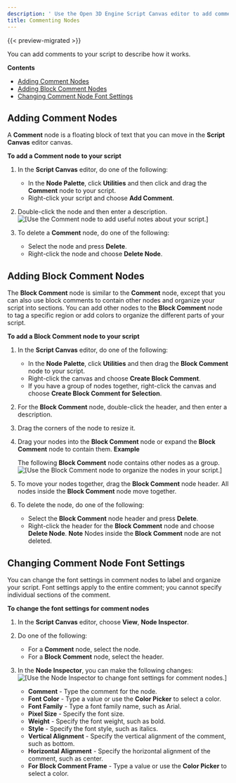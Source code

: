 ```yaml
---
description: ' Use the Open 3D Engine Script Canvas editor to add comments to your script. '
title: Commenting Nodes
---
```


{{< preview-migrated >}}

You can add comments to your script to describe how it works.

**Contents**
+ [Adding Comment Nodes](#adding-comment-nodes)
+ [Adding Block Comment Nodes](#adding-block-comment-nodes)
+ [Changing Comment Node Font Settings](#change-font-settings-for-comments)

## Adding Comment Nodes 

A **Comment** node is a floating block of text that you can move in the **Script Canvas** editor canvas.

**To add a Comment node to your script**

1. In the **Script Canvas** editor, do one of the following:
   + In the **Node Palette**, click **Utilities** and then click and drag the **Comment** node to your script.
   + Right\-click your script and choose **Add Comment**.

1. Double\-click the node and then enter a description.
![\[Use the Comment node to add useful notes about your script.\]](/images/user-guide/scripting/script-canvas/scriptcanvasnodes/comment-node.png)

1. To delete a **Comment** node, do one of the following:
   + Select the node and press **Delete**.
   + Right\-click the node and choose **Delete Node**.

## Adding Block Comment Nodes 

The **Block Comment** node is similar to the **Comment** node, except that you can also use block comments to contain other nodes and organize your script into sections. You can add other nodes to the **Block Comment** node to tag a specific region or add colors to organize the different parts of your script.

**To add a Block Comment node to your script**

1. In the **Script Canvas** editor, do one of the following:
   + In the **Node Palette**, click **Utilities** and then drag the **Block Comment** node to your script.
   + Right\-click the canvas and choose **Create Block Comment**.
   + If you have a group of nodes together, right\-click the canvas and choose **Create Block Comment for Selection**.

1. For the **Block Comment** node, double\-click the header, and then enter a description.

1. Drag the corners of the node to resize it.

1. Drag your nodes into the **Block Comment** node or expand the **Block Comment** node to contain them.
**Example**

   The following **Block Comment** node contains other nodes as a group.
![\[Use the Block Comment node to organize the nodes in your script.\]](/images/shared/block-comment-node.png)

1. To move your nodes together, drag the **Block Comment** node header. All nodes inside the **Block Comment** node move together.

1. To delete the node, do one of the following:
   + Select the **Block Comment** node header and press **Delete**.
   + Right\-click the header for the **Block Comment** node and choose **Delete Node**.
**Note**
Nodes inside the **Block Comment** node are not deleted.

## Changing Comment Node Font Settings 

You can change the font settings in comment nodes to label and organize your script. Font settings apply to the entire comment; you cannot specify individual sections of the comment.

**To change the font settings for comment nodes**

1. In the **Script Canvas** editor, choose **View**, **Node Inspector**.

1. Do one of the following:
   + For a **Comment** node, select the node.
   + For a **Block Comment** node, select the header.

1. In the **Node Inspector**, you can make the following changes:
![\[Use the Node Inspector to change font settings for comment nodes.\]](/images/user-guide/scripting/script-canvas/scriptcanvasnodes/block-comment-nodes-font-settings.png)
   + **Comment** - Type the comment for the node.
   + **Font Color** - Type a value or use the **Color Picker** to select a color.
   + **Font Family** - Type a font family name, such as Arial.
   + **Pixel Size** - Specify the font size.
   + **Weight** - Specify the font weight, such as bold.
   + **Style** - Specify the font style, such as italics.
   + **Vertical Alignment** - Specify the vertical alignment of the comment, such as bottom.
   + **Horizontal Alignment** - Specify the horizontal alignment of the comment, such as center.
   + **For Block Comment Frame** - Type a value or use the **Color Picker** to select a color.
